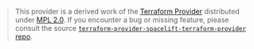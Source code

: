 > This provider is a derived work of the [Terraform Provider](https://github.com/spacelift-io/terraform-provider-spacelift-terraform-provider)
> distributed under [MPL 2.0](https://www.mozilla.org/en-US/MPL/2.0/). If you encounter a bug or missing feature,
> please consult the source [`terraform-provider-spacelift-terraform-provider` repo](https://github.com/spacelift-io/terraform-provider-spacelift-terraform-provider/issues).
